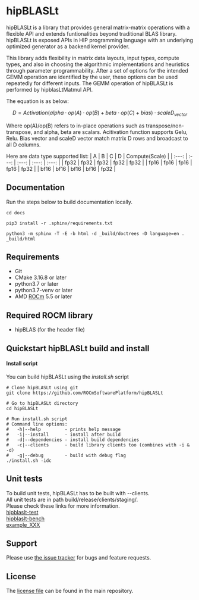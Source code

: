 # hipBLASLt
hipBLASLt is a library that provides general matrix-matrix operations with a flexible API and extends funtionalities beyond traditional BLAS library.
hipBLASLt is exposed APIs in HIP programming language with an underlying optimized generator as a backend kernel provider.

This library adds flexibility in matrix data layouts, input types, compute types, and also in choosing the algorithmic implementations and heuristics through parameter programmability.
After a set of options for the intended GEMM operation are identified by the user, these options can be used repeatedly for different inputs.
The GEMM operation of hipBLASLt is performed by hipblasLtMatmul API.

The equation is as below:
```math
D = Activation(alpha \cdot op(A) \cdot op(B) + beta \cdot op(C) + bias) \cdot scaleD_{vector}
```
Where op(A)/op(B) refers to in-place operations such as transpose/non-transpose, and alpha, beta are scalars.
Acitivation function supports Gelu, Relu.
Bias vector and scaleD vector match matrix D rows and broadcast to all D columns.

Here are data type supported list:
| A | B | C | D | Compute(Scale) |
| :---: | :---: | :---: | :---: | :---: |
| fp32  | fp32  | fp32  | fp32  | fp32  |
| fp16  | fp16  | fp16  | fp16  | fp32  |
| bf16  | bf16  | bf16  | bf16  | fp32  |

## Documentation

Run the steps below to build documentation locally.

```
cd docs

pip3 install -r .sphinx/requirements.txt

python3 -m sphinx -T -E -b html -d _build/doctrees -D language=en . _build/html
```

## Requirements
* Git
* CMake 3.16.8 or later
* python3.7 or later
* python3.7-venv or later
* AMD [ROCm] 5.5 or later

## Required ROCM library
* hipBLAS (for the header file)

## Quickstart hipBLASLt build and install

#### Install script
You can build hipBLASLt using the *install.sh* script
```
# Clone hipBLASLt using git
git clone https://github.com/ROCmSoftwarePlatform/hipBLASLt

# Go to hipBLASLt directory
cd hipBLASLt

# Run install.sh script
# Command line options:
#   -h|--help         - prints help message
#   -i|--install      - install after build
#   -d|--dependencies - install build dependencies
#   -c|--clients      - build library clients too (combines with -i & -d)
#   -g|--debug        - build with debug flag
./install.sh -idc
```

## Unit tests
To build unit tests, hipBLASLt has to be built with --clients.\
All unit tests are in path build/release/clients/staging/.\
Please check these links for more information.\
[hipblaslt-test](clients/gtest/README.md)\
[hipblaslt-bench](clients/benchmarks/README.md)\
[example_XXX](clients/samples/README.md)

## Support
Please use [the issue tracker][] for bugs and feature requests.

## License
The [license file][] can be found in the main repository.

[ROCm]: https://github.com/RadeonOpenCompute/ROCm
[HIP]: https://github.com/GPUOpen-ProfessionalCompute-Tools/HIP/
[GTest]: https://github.com/google/googletest
[the issue tracker]: TBD
[license file]: TBD
